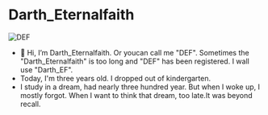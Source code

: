 <!--
 * @Author: Darth_Eternalfaith darth_ef@hotmail.com
 * @Date: 2022-10-17 21:29:44
 * @LastEditors: Darth_Eternalfaith darth_ef@hotmail.com
 * @LastEditTime: 2022-10-17 21:51:31
 * @FilePath: \DarthEternalFaith\README.md
 * @Description: 
 * 
 * Copyright (c) 2022 by Darth_Eternalfaith darth_ef@hotmail.com, All Rights Reserved. 
-->
# Darth_Eternalfaith
![DEF](./DEF_UI_Lib/img/logo.svg)
* 👋 Hi, I’m Darth_Eternalfaith. Or youcan call me "DEF". Sometimes the "Darth_Eternalfaith" is too long and "DEF" has been registered. I wall use "Darth_EF".
* Today, I'm three years old. I dropped out of kindergarten.
* I study in a dream, had nearly three hundred year. But when I woke up, I mostly forgot. When I want to think that dream, too late.It was beyond recall.
<!---
DarthEF/DarthEF is a ✨ special ✨ repository because its `README.md` (this file) appears on your GitHub profile.
You can click the Preview link to take a look at your changes.
--->
